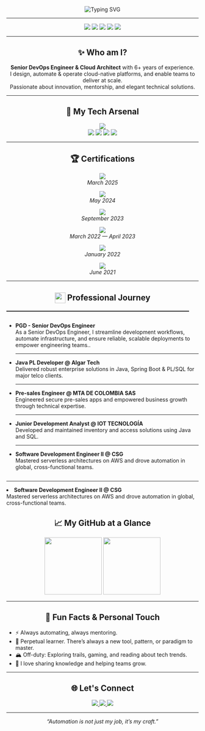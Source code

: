 <p align="center">
  <img src="https://readme-typing-svg.demolab.com?font=Fira+Code&size=36&duration=3000&pause=800&color=36B6F2&center=true&vCenter=true&width=800&lines=Hi%2C+I'm+Mario+Segura;+Architect+%7C+Senior+Developer;Let%E2%80%99s+Automate+the+Future!" alt="Typing SVG">
</p>

---

<div align="center">
  <img src="https://img.shields.io/badge/DevOps-Expert-36B6F2?style=for-the-badge&logo=azuredevops"/>
  <img src="https://img.shields.io/badge/Cloud%20Architect-AWS%2FAzure-232F3E?style=for-the-badge&logo=amazonaws"/>
  <img src="https://img.shields.io/badge/Senior%20Developer-Python%20%7C%20Bash-3572A5?style=for-the-badge&logo=python"/>
  <img src="https://img.shields.io/badge/Agile%20Coach-Scrum-green?style=for-the-badge&logo=scrumalliance"/>
  <img src="https://img.shields.io/badge/Lifelong%20Learner-Never%20Stop-yellow?style=for-the-badge&logo=github"/>
</div>

---

<h2 align="center">✨ Who am I?</h2>

<p align="center">
  <b>Senior DevOps Engineer & Cloud Architect</b> with 6+ years of experience.<br>
  I design, automate & operate cloud-native platforms, and enable teams to deliver at scale.<br>
  Passionate about innovation, mentorship, and elegant technical solutions.<br>
</p>

---

<h2 align="center">🚀 My Tech Arsenal</h2>

<p align="center">
  <img src="https://skillicons.dev/icons?i=azure,aws,gcp,kubernetes,docker,terraform,ansible,jenkins,githubactions,gitlab,linux,bash,python,powershell,groovy" /><br>
  <img src="https://img.shields.io/badge/IaC-Terraform%20%7C%20Ansible-7B42BC?style=flat-square&logo=terraform"/>
  <img src="https://img.shields.io/badge/Scripting-Bash%20%7C%20Python%20%7C%20PowerShell-3572A5?style=flat-square&logo=gnu-bash"/>
  <img src="https://img.shields.io/badge/CI%2FCD-GitHub%20Actions%20%7C%20GitLab%20CI%20%7C%20Jenkins-35C2E2?style=flat-square&logo=githubactions"/>
  <img src="https://img.shields.io/badge/Observability-Grafana%20%7C%20Prometheus-F46800?style=flat-square&logo=grafana"/>
</p>

---

<h2 align="center">🏆 Certifications</h2>
<p align="center">
  <a href="https://learn.microsoft.com/en-us/users/mariosegura-1426/credentials/899e5c047f6c1b6" target="_blank">
    <img src="https://img.shields.io/badge/Microsoft%20Certified-Azure%20Fundamentals-36B6F2?style=flat-square&logo=microsoftazure"/><br>
  </a>
  <span><i>March 2025</i></span>
</p>
<p align="center">
  <a href="https://www.credly.com/badges/3bca51a6-a193-4752-bc47-5f7526199ec2/linked_in?t=sd4lr6" target="_blank">
    <img src="https://img.shields.io/badge/HashiCorp%20Certified-Terraform%20Associate%202024-7B42BC?style=flat-square&logo=terraform"/><br> 
  </a>
  <span><i>May 2024</i></span>
</p>
<p align="center">
  <a href="https://www.credly.com/badges/7e3af5b9-7c23-4886-991f-e00eb35ee173" target="_blank">
    <img src="https://img.shields.io/badge/AWS%20Certified-Cloud%20Practitioner-232F3E?style=flat-square&logo=amazonaws"/><br>
  </a>
  <span><i>September 2023</i></span>
</p>
<p align="center">
  <img src="https://img.shields.io/badge/B2%20English%20Certification-Open%20English%20Academy-2E7D32?style=flat-square&logo=bookstack"/><br>
  <span><i>March 2022 — April 2023</i></span>
</p>
<p align="center">
  <img src="https://img.shields.io/badge/Spring%20Framework%20and%20SpringBoot-Udemy-3E8EDE?style=flat-square&logo=udemy"/><br>
  <span><i>January 2022</i></span>
</p>
<p align="center">
  <img src="https://img.shields.io/badge/Scrum%20Fundamentals-Agile%20Sprint-FFC107?style=flat-square&logo=scrumalliance"/><br>
  <span><i>June 2021</i></span>
</p>

---

<h2 align="center"> <img src="https://cdn.jsdelivr.net/gh/twitter/twemoji@14.0.2/assets/72x72/1f4bc.png" width="28" style="vertical-align:middle;margin-bottom:3px"/> Professional Journey </h2>
<hr style="border-top: 1px solid #222; width: 95%;"/>

<div align="center">

<ul style="list-style: disc; text-align: left; display: inline-block;">

  


   <li>
    <b>PGD - Senior DevOps Engineer</b><br>
    As a Senior DevOps Engineer, I streamline development workflows, automate infrastructure, and ensure reliable, scalable deployments to empower engineering teams..
  </li>
  
  ---
  
  <li>
    <b>Java PL Developer @ Algar Tech</b><br>
    Delivered robust enterprise solutions in Java, Spring Boot & PL/SQL for major telco clients.
  </li>

---
  
  <li>
    <b>Pre-sales Engineer @ MTA DE COLOMBIA SAS</b><br>
    Engineered secure pre-sales apps and empowered business growth through technical expertise.
  </li>

---
  
  <li>
    <b>Junior Development Analyst @ IOT TECNOLOGÍA</b><br>
    Developed and maintained inventory and access solutions using Java and SQL.
  </li>

---
  
  <li>
    <b>Software Development Engineer II @ CSG</b><br>
    Mastered serverless architectures on AWS and drove automation in global, cross-functional teams.
  </li>
</ul>

</div>

---

  <li>
    <b>Software Development Engineer II @ CSG</b><br>
    Mastered serverless architectures on AWS and drove automation in global, cross-functional teams.
  </li>

<h2 align="center">📈 My GitHub at a Glance</h2>
<p align="center">
  <img src="https://github-readme-stats.vercel.app/api?username=MarSegu&show_icons=true&theme=tokyonight&hide_title=true&count_private=true&hide_border=true" height="150"/>
  <img src="https://github-readme-streak-stats.herokuapp.com/?user=MarSegu&theme=tokyonight&hide_border=true" height="150"/>
</p>

---

<h2 align="center">🌠 Fun Facts & Personal Touch</h2>

<ul>
  <li>⚡ Always automating, always mentoring.</li>
  <li>🌱 Perpetual learner. There’s always a new tool, pattern, or paradigm to master.</li>
  <li>🏔️ Off-duty: Exploring trails, gaming, and reading about tech trends.</li>
  <li>💬 I love sharing knowledge and helping teams grow.</li>
</ul>

---

<h2 align="center">🌐 Let's Connect</h2>
<p align="center">
  <a href="mailto:ingmarsegu@gmail.com">
    <img src="https://img.shields.io/badge/Email-Contact-0078D4?style=for-the-badge&logo=gmail&logoColor=white"/>
  </a>
  <a href="https://www.linkedin.com/in/marioseguradevops/">
    <img src="https://img.shields.io/badge/LinkedIn-Connect-blue?style=for-the-badge&logo=linkedin"/>
  </a>
  <a href="https://www.credly.com/users/mario-segura/badges">
    <img src="https://img.shields.io/badge/Credly-Badges-orange?style=for-the-badge&logo=credly"/>
  </a>
</p>

---

<p align="center"><i>“Automation is not just my job, it’s my craft.”</i></p>
